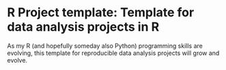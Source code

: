 # R Project template: Template for data analysis projects in R

As my R (and hopefully someday also Python) programming skills are evolving, this template for reproducible data analysis projects will grow and evolve.
